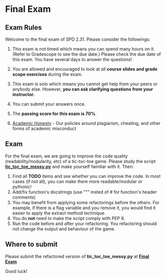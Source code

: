 # Final Exam


## Exam Rules

Welcome to the final exam of SPD 2.31. Please consider the followings:

1. This exam is not timed which means you can spend many hours on it. (Refer to Gradescope to see the due date.)
 Please check the due date of this exam. You have several days to answer the questions!
2. You are allowed and encouraged to look at all **course slides and grade scope exercises** during the exam.
3. This exam is solo which means you cannot get help from your peers or anybody else. However, **you can ask clarifying questions from your instructor.**

4. You can submit your answers once.
5.  The **passing score for this exam is 70%**.
6.  [Academic Honesty](https://docs.google.com/document/d/1a1i2jwXqx__URpWvUf8z8E9iwcdJ05QsPnbjs7Z83Us/preview#heading=h.tnqf375z978y) - Our policies around plagiarism, cheating, and other forms of academic misconduct

##  Exam

For the final exam, we are going to improve the code quality (readability/modularity, etc) of a tic-toc-toe game. Please study the script **[tic_toc_toe_messy.py](./tic_toc_toe_messy.py)** and make yourself familiar with it. Then:

1. Find all **TODO** items and see whether you can improve the code. In most cases (if not all), you can make them more readable/modular or pythonic!
2. Add/fix function's docstrings (use """ insted of # for function's header comments)
3. You may benefit from applying some refactorings before the others. For example, if there is a flag variable and you remove it, you would find it easier to apply the extract method technique.
4. You do **not** need to make the script comply with PEP 8.
5. Run the code before and after your refactoring. You refactoring should not change the output and behaviour of the game.

## Where to submit

Please submit the refactored version of **tic_toc_toe_messy.py** at **[Final Exam](https://www.gradescope.com/courses/206382/assignments/1065830)**

Good luck!